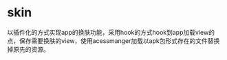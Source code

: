 # skin
以插件化的方式实现app的换肤功能，采用hook的方式hook到app加载view的点，保存需要换肤的view，使用acessmanger加载以apk包形式存在的文件替换掉原先的资源。
